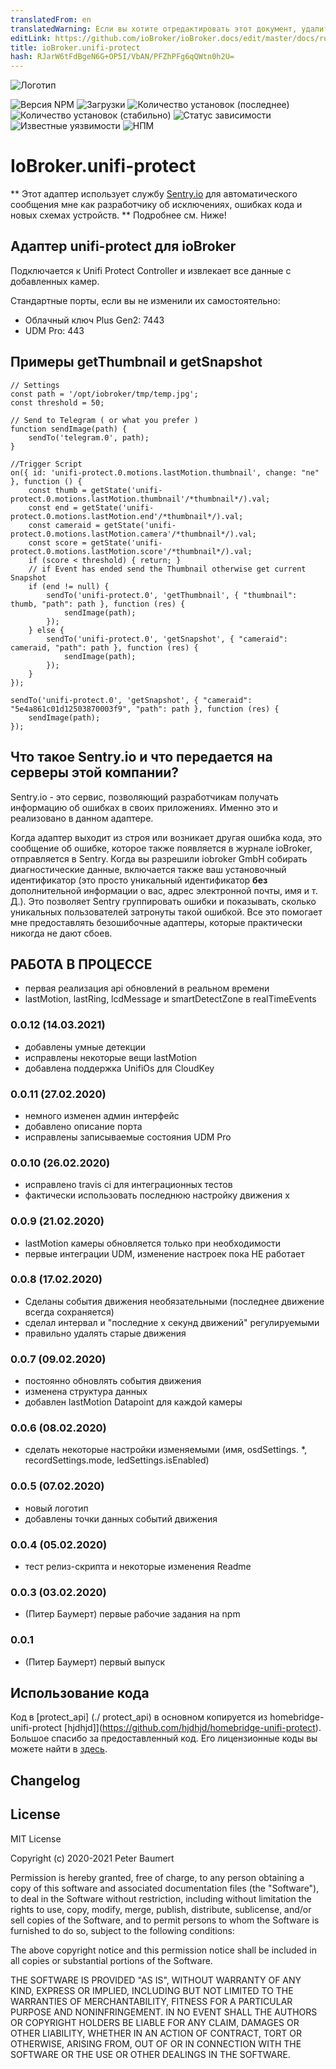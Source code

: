 ```yaml
---
translatedFrom: en
translatedWarning: Если вы хотите отредактировать этот документ, удалите поле «translationFrom», в противном случае этот документ будет снова автоматически переведен
editLink: https://github.com/ioBroker/ioBroker.docs/edit/master/docs/ru/adapterref/iobroker.unifi-protect/README.md
title: ioBroker.unifi-protect
hash: RJarW6tFdBgeN6G+OP5I/VbAN/PFZhPFg6qQWtn0h2U=
---
```

![Логотип](../../../en/adapterref/iobroker.unifi-protect/admin/unifi-protect.png)

![Версия NPM](http://img.shields.io/npm/v/iobroker.unifi-protect.svg)
![Загрузки](https://img.shields.io/npm/dm/iobroker.unifi-protect.svg)
![Количество установок (последнее)](http://iobroker.live/badges/unifi-protect-installed.svg)
![Количество установок (стабильно)](http://iobroker.live/badges/unifi-protect-stable.svg)
![Статус зависимости](https://img.shields.io/david/peterbaumert/iobroker.unifi-protect.svg)
![Известные уязвимости](https://snyk.io/test/github/peterbaumert/ioBroker.unifi-protect/badge.svg)
![НПМ](https://nodei.co/npm/iobroker.unifi-protect.png?downloads=true)

# IoBroker.unifi-protect
** Этот адаптер использует службу [Sentry.io](https://sentry.io) для автоматического сообщения мне как разработчику об исключениях, ошибках кода и новых схемах устройств. ** Подробнее см. Ниже!

## Адаптер unifi-protect для ioBroker
Подключается к Unifi Protect Controller и извлекает все данные с добавленных камер.

Стандартные порты, если вы не изменили их самостоятельно:

 - Облачный ключ Plus Gen2: 7443
 - UDM Pro: 443

## Примеры getThumbnail и getSnapshot
```
// Settings
const path = '/opt/iobroker/tmp/temp.jpg';
const threshold = 50;

// Send to Telegram ( or what you prefer )
function sendImage(path) {
    sendTo('telegram.0', path);
}

//Trigger Script
on({ id: 'unifi-protect.0.motions.lastMotion.thumbnail', change: "ne" }, function () {
    const thumb = getState('unifi-protect.0.motions.lastMotion.thumbnail'/*thumbnail*/).val;
    const end = getState('unifi-protect.0.motions.lastMotion.end'/*thumbnail*/).val;
    const cameraid = getState('unifi-protect.0.motions.lastMotion.camera'/*thumbnail*/).val;
    const score = getState('unifi-protect.0.motions.lastMotion.score'/*thumbnail*/).val;
    if (score < threshold) { return; }
    // if Event has ended send the Thumbnail otherwise get current Snapshot
    if (end != null) {
        sendTo('unifi-protect.0', 'getThumbnail', { "thumbnail": thumb, "path": path }, function (res) {
            sendImage(path);
        });
    } else {
        sendTo('unifi-protect.0', 'getSnapshot', { "cameraid": cameraid, "path": path }, function (res) {
            sendImage(path);
        });
    }
});
```

```
sendTo('unifi-protect.0', 'getSnapshot', { "cameraid": "5e4a861c01d12503870003f9", "path": path }, function (res) {
    sendImage(path);
});
```

## Что такое Sentry.io и что передается на серверы этой компании?
Sentry.io - это сервис, позволяющий разработчикам получать информацию об ошибках в своих приложениях. Именно это и реализовано в данном адаптере.

Когда адаптер выходит из строя или возникает другая ошибка кода, это сообщение об ошибке, которое также появляется в журнале ioBroker, отправляется в Sentry. Когда вы разрешили iobroker GmbH собирать диагностические данные, включается также ваш установочный идентификатор (это просто уникальный идентификатор **без** дополнительной информации о вас, адрес электронной почты, имя и т. Д.). Это позволяет Sentry группировать ошибки и показывать, сколько уникальных пользователей затронуты такой ошибкой. Все это помогает мне предоставлять безошибочные адаптеры, которые практически никогда не дают сбоев.

## **РАБОТА В ПРОЦЕССЕ**
* первая реализация api обновлений в реальном времени
* lastMotion, lastRing, lcdMessage и smartDetectZone в realTimeEvents

### 0.0.12 (14.03.2021)
* добавлены умные детекции
* исправлены некоторые вещи lastMotion
* добавлена поддержка UnifiOs для CloudKey

### 0.0.11 (27.02.2020)
* немного изменен админ интерфейс
* добавлено описание порта
* исправлены записываемые состояния UDM Pro

### 0.0.10 (26.02.2020)
* исправлено travis ci для интеграционных тестов
* фактически использовать последнюю настройку движения x

### 0.0.9 (21.02.2020)
* lastMotion камеры обновляется только при необходимости
* первые интеграции UDM, изменение настроек пока НЕ работает

### 0.0.8 (17.02.2020)
* Сделаны события движения необязательными (последнее движение всегда сохраняется)
* сделал интервал и "последние x секунд движений" регулируемыми
* правильно удалять старые движения

### 0.0.7 (09.02.2020)
* постоянно обновлять события движения
* изменена структура данных
* добавлен lastMotion Datapoint для каждой камеры

### 0.0.6 (08.02.2020)
* сделать некоторые настройки изменяемыми (имя, osdSettings. *, recordSettings.mode, ledSettings.isEnabled)

### 0.0.5 (07.02.2020)
* новый логотип
* добавлены точки данных событий движения

### 0.0.4 (05.02.2020)
* тест релиз-скрипта и некоторые изменения Readme

### 0.0.3 (03.02.2020)
* (Питер Баумерт) первые рабочие задания на npm

### 0.0.1
* (Питер Баумерт) первый выпуск

## Использование кода
Код в [protect_api] (./ protect_api) в основном копируется из homebridge-unifi-protect [hjdhjd]](https://github.com/hjdhjd/homebridge-unifi-protect).
Большое спасибо за предоставленный код. Его лицензионные коды вы можете найти в [здесь](https://github.com/hjdhjd/homebridge-unifi-protect/blob/master/LICENSE.md).

## Changelog

<!--
    Placeholder for the next version (at the beginning of the line):
    ## **WORK IN PROGRESS**
-->

## License
MIT License

Copyright (c) 2020-2021 Peter Baumert

Permission is hereby granted, free of charge, to any person obtaining a copy
of this software and associated documentation files (the "Software"), to deal
in the Software without restriction, including without limitation the rights
to use, copy, modify, merge, publish, distribute, sublicense, and/or sell
copies of the Software, and to permit persons to whom the Software is
furnished to do so, subject to the following conditions:

The above copyright notice and this permission notice shall be included in all
copies or substantial portions of the Software.

THE SOFTWARE IS PROVIDED "AS IS", WITHOUT WARRANTY OF ANY KIND, EXPRESS OR
IMPLIED, INCLUDING BUT NOT LIMITED TO THE WARRANTIES OF MERCHANTABILITY,
FITNESS FOR A PARTICULAR PURPOSE AND NONINFRINGEMENT. IN NO EVENT SHALL THE
AUTHORS OR COPYRIGHT HOLDERS BE LIABLE FOR ANY CLAIM, DAMAGES OR OTHER
LIABILITY, WHETHER IN AN ACTION OF CONTRACT, TORT OR OTHERWISE, ARISING FROM,
OUT OF OR IN CONNECTION WITH THE SOFTWARE OR THE USE OR OTHER DEALINGS IN THE
SOFTWARE.